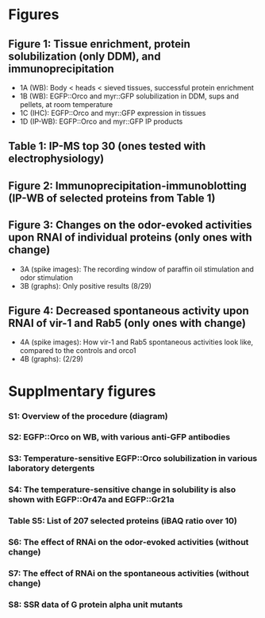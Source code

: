 # Figures
## Figure 1: Tissue enrichment, protein solubilization (only DDM), and immunoprecipitation
* 1A (WB): Body < heads < sieved tissues, successful protein enrichment
* 1B (WB): EGFP::Orco and myr::GFP solubilization in DDM, sups and pellets, at room temperature
* 1C (IHC): EGFP::Orco and myr::GFP expression in tissues
* 1D (IP-WB): EGFP::Orco and myr::GFP IP products

## Table 1: IP-MS top 30 (ones tested with electrophysiology)

## Figure 2: Immunoprecipitation-immunoblotting (IP-WB of selected proteins from Table 1)

## Figure 3: Changes on the odor-evoked activities upon RNAI of individual proteins (only ones with change)
* 3A (spike images): The recording window of paraffin oil stimulation and odor stimulation
* 3B (graphs): Only positive results (8/29)

## Figure 4: Decreased spontaneous activity upon RNAI of vir-1 and Rab5 (only ones with change)
* 4A (spike images): How vir-1 and Rab5 spontaneous activities look like, compared to the controls and orco1
* 4B (graphs): (2/29)

# Supplmentary figures
### S1: Overview of the procedure (diagram)
### S2: EGFP::Orco on WB, with various anti-GFP antibodies
### S3: Temperature-sensitive EGFP::Orco solubilization in various laboratory detergents
### S4: The temperature-sensitive change in solubility is also shown with EGFP::Or47a and EGFP::Gr21a
### Table S5: List of 207 selected proteins (iBAQ ratio over 10)
### S6: The effect of RNAi on the odor-evoked activities (without change)
### S7: The effect of RNAi on the spontaneous activities (without change)
### S8: SSR data of G protein alpha unit mutants